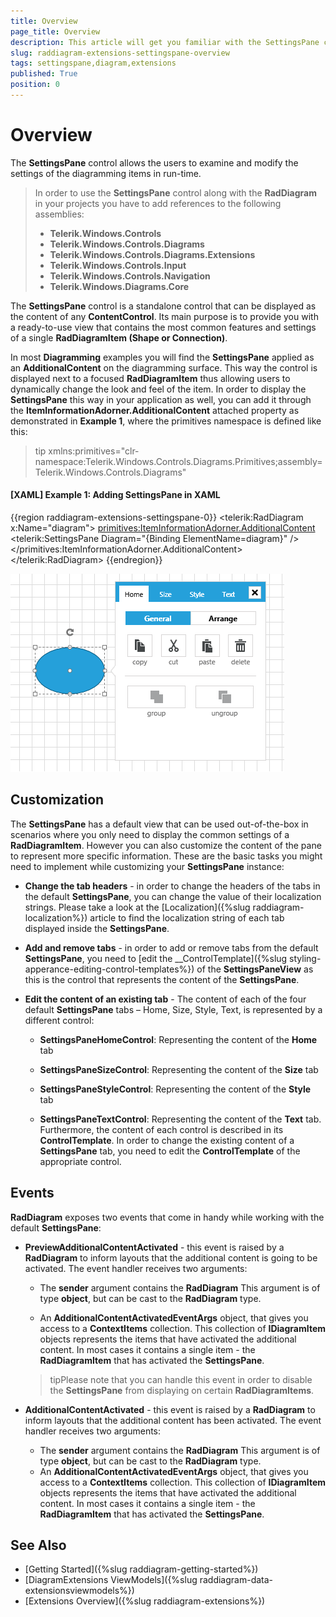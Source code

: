 ```yaml
---
title: Overview
page_title: Overview
description: This article will get you familiar with the SettingsPane control that is part of Telerik Diagramming Framework.	  
slug: raddiagram-extensions-settingspane-overview
tags: settingspane,diagram,extensions
published: True
position: 0
---
```


# Overview

The __SettingsPane__ control allows the users to examine and modify the settings of the diagramming items in run-time.

>In order to use the __SettingsPane__ control along with the __RadDiagram__ in your projects you have to add references to the following assemblies:
> + __Telerik.Windows.Controls__
> + __Telerik.Windows.Controls.Diagrams__
> + __Telerik.Windows.Controls.Diagrams.Extensions__
> + __Telerik.Windows.Controls.Input__
> + __Telerik.Windows.Controls.Navigation__
> + __Telerik.Windows.Diagrams.Core__

The __SettingsPane__ control is a standalone control that can be displayed as the content of any __ContentControl__. Its main purpose is to provide you with a ready-to-use view that contains the most common features and settings of a single __RadDiagramItem (Shape or Connection)__. 	  

In most __Diagramming__ examples you will find the __SettingsPane__ applied as an __AdditionalContent__ on the diagramming surface. This way the control is displayed next to a focused __RadDiagramItem__ thus allowing users to dynamically change the look and feel of the item.  In order to display the __SettingsPane__ this way in your application as well, you can add it through the __ItemInformationAdorner.AdditionalContent__ attached property as demonstrated in __Example 1__, where the primitives namespace is defined like this:	

>tip xmlns:primitives="clr-namespace:Telerik.Windows.Controls.Diagrams.Primitives;assembly=Telerik.Windows.Controls.Diagrams"

#### __[XAML] Example 1: Adding SettingsPane in XAML__
{{region raddiagram-extensions-settingspane-0}}
	<telerik:RadDiagram x:Name="diagram">
	    <primitives:ItemInformationAdorner.AdditionalContent>
	        <telerik:SettingsPane Diagram="{Binding ElementName=diagram}" />
	    </primitives:ItemInformationAdorner.AdditionalContent>
	</telerik:RadDiagram>
{{endregion}}
    
![Rad Diagram Settings Pane Overview](images/RadDiagram_SettingsPane_Overview.png)

## Customization

The __SettingsPane__ has a default view that can be used out-of-the-box in scenarios where you only need to display the common settings of a __RadDiagramItem__. However you can also customize the content of the pane to represent more specific information. These are the basic tasks you might need to implement while customizing your __SettingsPane__ instance:		

* __Change the tab headers__ - in order to change the headers of the tabs in the default __SettingsPane__, you can change the value of their localization strings. Please take a look at the [Localization]({%slug raddiagram-localization%}) article to find the localization string of each tab displayed inside the __SettingsPane__.			

* __Add and remove tabs__ - in order to add or remove tabs from the default __SettingsPane__, you need to [edit the __ControlTemplate]({%slug styling-apperance-editing-control-templates%}) of the __SettingsPaneView__ as this is the control that represents the content of the __SettingsPane__.	

* __Edit the content of an existing tab__ - The content of each of the four default __SettingsPane__ tabs – Home, Size, Style, Text, is represented by a different control:			
	* __SettingsPaneHomeControl__: Representing the content of the __Home__ tab
	
	* __SettingsPaneSizeControl__: Representing the content of the __Size__ tab				

	* __SettingsPaneStyleControl__: Representing the content of the __Style__ tab

	* __SettingsPaneTextControl__: Representing the content of the __Text__ tab. Furthermore, the content of each control is described in its __ControlTemplate__. In order to change the existing content of a __SettingsPane__ tab, you need to edit the __ControlTemplate__ of the appropriate control.

## Events

__RadDiagram__ exposes two events that come in handy while working with the default __SettingsPane__:		

* __PreviewAdditionalContentActivated__ - this event is raised by a __RadDiagram__ to inform layouts that the additional content is going to be activated. The event handler receives two arguments:

	* The __sender__ argument contains the __RadDiagram__ This argument is of type __object__, but can be cast to the __RadDiagram__ type.				

	* An __AdditionalContentActivatedEventArgs__ object, that gives you access to a __ContextItems__ collection. This collection of __IDiagramItem__ objects represents the items that have activated the additional content. In most cases it contains a single item - the __RadDiagramItem__ that has activated the __SettingsPane__.				

	>tipPlease note that you can handle this event in order to disable the __SettingsPane__ from displaying on certain __RadDiagramItems__.			

* __AdditionalContentActivated__ - this event is raised by a __RadDiagram__ to inform layouts that the additional content has been activated. The event handler receives two arguments:			

	* The __sender__ argument contains the __RadDiagram__ This argument is of type __object__, but can be cast to the __RadDiagram__ type.				
	* An __AdditionalContentActivatedEventArgs__ object, that gives you access to a __ContextItems__ collection. This collection of __IDiagramItem__ objects represents the items that have activated the additional content. In most cases it contains a single item - the __RadDiagramItem__ that has activated the __SettingsPane__.

## See Also  
* [Getting Started]({%slug raddiagram-getting-started%})
* [DiagramExtensions ViewModels]({%slug raddiagram-data-extensionsviewmodels%})
* [Extensions Overview]({%slug raddiagram-extensions%})
